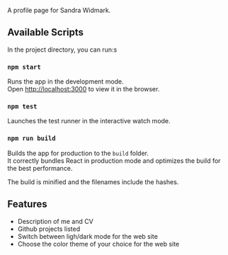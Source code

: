 A profile page for Sandra Widmark. 

## Available Scripts

In the project directory, you can run:s

### `npm start`

Runs the app in the development mode.<br>
Open [http://localhost:3000](http://localhost:3000) to view it in the browser.


### `npm test`

Launches the test runner in the interactive watch mode.<br>

### `npm run build`

Builds the app for production to the `build` folder.<br>
It correctly bundles React in production mode and optimizes the build for the best performance.

The build is minified and the filenames include the hashes.<br>


## Features

- Description of me and CV
- Github projects listed
- Switch between ligh/dark mode for the web site
- Choose the color theme of your choice for the web site


